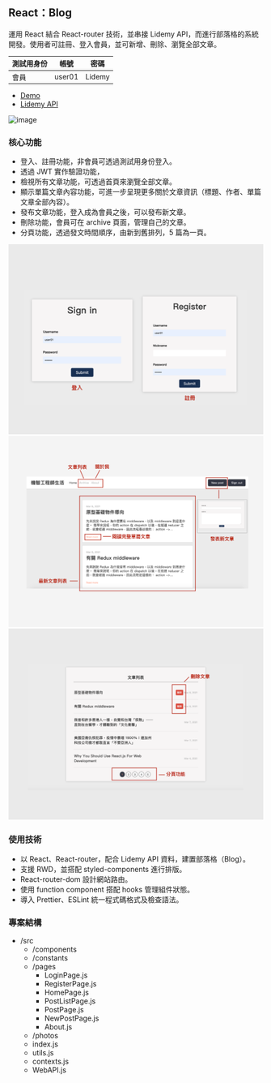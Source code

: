 ## React：Blog
運用 React 結合 React-router 技術，並串接 Lidemy API，而進行部落格的系統開發。使用者可註冊、登入會員，並可新增、刪除、瀏覽全部文章。

| 測試用身份 | 帳號 | 密碼 |
|----------|------|-----|
| 會員 | user01 | Lidemy |

- [Demo](https://sophiebetough.github.io/react-blog/)
- [Lidemy API](https://github.com/Lidemy/lidemy-student-json-api-server)

![image](https://github.com/sophiebetough/react-blog/blob/main/public/react-blog-demo2.gif)

### 核心功能
- 登入、註冊功能，非會員可透過測試用身份登入。
- 透過 JWT 實作驗證功能，
- 檢視所有文章功能，可透過首頁來瀏覽全部文章。
- 顯示單篇文章內容功能，可進一步呈現更多關於文章資訊（標題、作者、單篇文章全部內容）。
- 發布文章功能，登入成為會員之後，可以發布新文章。
- 刪除功能，會員可在 archive 頁面，管理自己的文章。
- 分頁功能，透過發文時間順序，由新到舊排列，5 篇為一頁。

![image](https://github.com/sophiebetough/react-blog/blob/main/public/login-logout-demo.png)
![image](https://github.com/sophiebetough/react-blog/blob/main/public/homepage-demo.png)
![image](https://github.com/sophiebetough/react-blog/blob/main/public/postlist-demo.png)

### 使用技術
- 以 React、React-router，配合 Lidemy API 資料，建置部落格（Blog）。
- 支援 RWD，並搭配 styled-components 進行排版。
- React-router-dom 設計網站路由。
- 使用 function component 搭配 hooks 管理組件狀態。
- 導入 Prettier、ESLint 統一程式碼格式及檢查語法。


### 專案結構
- /src
    - /components
    - /constants
    - /pages
        - LoginPage.js
        - RegisterPage.js
        - HomePage.js
        - PostListPage.js
        - PostPage.js
        - NewPostPage.js
        - About.js
    - /photos
    - index.js
    - utils.js
    - contexts.js
    - WebAPI.js
